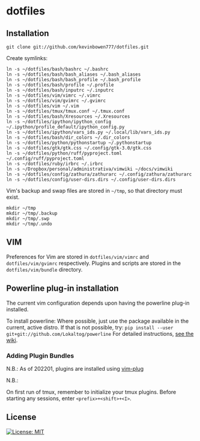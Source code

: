 # dotfiles

## Installation #

    git clone git://github.com/kevinbowen777/dotfiles.git

Create symlinks:

    ln -s ~/dotfiles/bash/bashrc ~/.bashrc
    ln -s ~/dotfiles/bash/bash_aliases ~/.bash_aliases
	ln -s ~/dotfiles/bash/bash_profile ~/.bash_profile
	ln -s ~/dotfiles/bash/profile ~/.profile
    ln -s ~/dotfiles/bash/inputrc ~/.inputrc
    ln -s ~/dotfiles/vim/vimrc ~/.vimrc
    ln -s ~/dotfiles/vim/gvimrc ~/.gvimrc
    ln -s ~/dotfiles/vim ~/.vim
    ln -s ~/dotfiles/tmux/tmux.conf ~/.tmux.conf
	ln -s ~/dotfiles/bash/Xresources ~/.Xresources
	ln -s ~/dotfiles/ipython/ipython_config ~/.ipython/profile_default/ipython_config.py
    ln -s ~/dotfiles/ipython/vars_ids.py ~/.local/lib/vars_ids.py
    ln -s ~/dotfiles/bash/dir_colors ~/.dir_colors
    ln -s ~/dotfiles/python/pythonstartup ~/.pythonstartup
    ln -s ~/dotfiles/gtk/gtk.css ~/.config/gtk-3.0/gtk.css
    ln -s ~/dotfiles/python/ruff/pyproject.toml ~/.config/ruff/pyproject.toml
    ln -s ~/dotfiles/ruby/irbrc ~/.irbrc
    ln -s ~/Dropbox/personal/administrativa/vimwiki ~/docs/vimwiki
    ln -s ~/dotfiles/config/zathura/zathurarc ~/.config/zathura/zathurarc
    ln -s ~/dotfiles/config/user-dirs.dirs ~/.config/user-dirs.dirs

Vim's backup and swap files are stored in `~/tmp`, so that directory must exist.

    mkdir ~/tmp
    mkdir ~/tmp/.backup
    mkdir ~/tmp/.swp
    mkdir ~/tmp/.undo

## VIM #

Preferences for Vim are stored in `dotfiles/vim/vimrc` and `dotfiles/vim/gvimrc`
respectively. Plugins and scripts are stored in the `dotfiles/vim/bundle`
directory.

## Powerline plug-in installation
The current vim configuration depends upon having the powerline plug-in
installed.

To install powerline:
    Where possible, just use the package available in the current, active
    distro. If that is not possible, try:
    ```
	pip install --user git+git://github.com/Lokaltog/powerline
    ```
For detailed instructions, [see the wiki](https://github.com/kevinbowen777/dotfiles/wiki/Powerline-Plugin-Installation-Instructions).

### Adding Plugin Bundles ##

N.B.: As of 202201, plugins are installed using
[vim-plug](https://github.com/junegunn/vim-plug)

N.B.: 

On first run of tmux, remember to initialize your tmux plugins. Before 
starting any sessions, enter `<prefix>+<shift>+<I>`.

## License
[![License: MIT](https://img.shields.io/badge/License-MIT-yellow.svg)](https://opensource.org/licenses/MIT)

